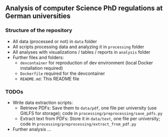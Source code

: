 ## Analysis of computer Science PhD regulations at German universities

### Structure of the repository
- All data (processed or not) in `data` folder
- All scripts processing data and analyzing it in `processing` folder
- All analyses with visualizations / tables / reports in `analysis` folder
- Further files and folders:
    - `devcontainer` for reproduction of dev environment (local Docker installation required)
    - `Dockerfile` required for the devcontainer
    - `README.md`: This README file

### TODOs
- Write data extraction scripts:
    - Retrieve PDFs: Save them to `data/pdf`, one file per university (use GitLFS for storage); code in `processing/preprocessing/save_pdfs.py`
    - Extract text from PDFs: Store it in `data/text`, one file per university; code in `processing/preprocessing/extract_from_pdf.py`
- Further analysis ...